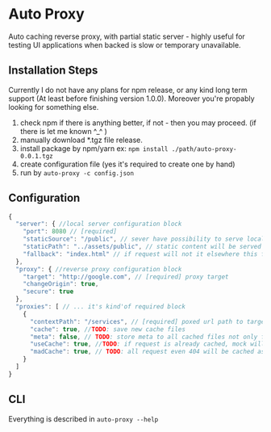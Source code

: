 # Auto Proxy

Auto caching reverse proxy, with partial static server -
highly useful for testing UI applications when backed is slow or temporary unavailable.

## Installation Steps

Currently I do not have any plans for npm release, or any kind long term support
(At least before finishing version 1.0.0).
Moreover you're propably looking for something else.

1. check npm if there is anything better, if not - then you may proceed. (if there is let me known ^_^ )
1. manually download *.tgz file release.
1. install package by npm/yarn ex: `npm install ./path/auto-proxy-0.0.1.tgz`
1. create configuration file (yes it's required to create one by hand)
1. run by `auto-proxy -c config.json`

## Configuration

```js
{
  "server": { //local server configuration block
    "port": 8080 // [required]
    "staticSource": "/public", // sever have possibility to serve local content - defines content url
    "staticPath": "../assets/public", // static content will be served form this directory
    "fallback": "index.html" // if request will not it elsewhere this file will be served
  },
  "proxy": { //reverse proxy configuration block
    "target": "http://google.com", // [required] proxy target
    "changeOrigin": true,
    "secure": true
  },
  "proxies": [ // ... it's kind'of required block
    {
      "contextPath": "/services", // [required] poxed url path to target
      "cache": true, //TODO: save new cache files
      "meta": false, // TODO: store meta to all cached files not only for problematic ones
      "useCache": true, //TODO: if request is already cached, mock will be served
      "madCache": true, // TODO: all request even 404 will be cached as success
    }
  ]
}

```

## CLI

Everything is described in `auto-proxy --help`
